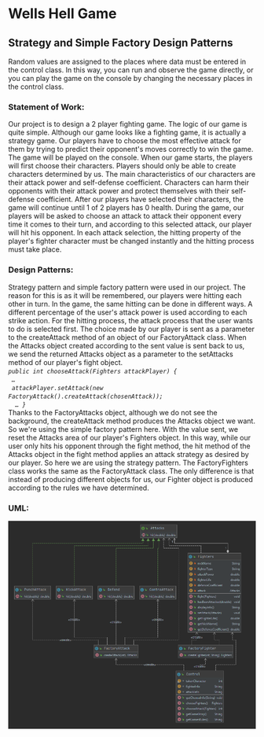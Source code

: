 # Wells Hell Game
## Strategy and Simple Factory Design Patterns
Random values are assigned to the places where data must be entered in the control class.
In this way, you can run and observe the game directly, or you can play the game on the console by changing the necessary places in the control class. <br/>
### Statement of Work:
Our project is to design a 2 player fighting game. The logic of our game is 
quite simple. Although our game looks like a fighting game, it is actually a strategy game. Our 
players have to choose the most effective attack for them by trying to predict their opponent's 
moves correctly to win the game. The game will be played on the console. When our game 
starts, the players will first choose their characters. Players should only be able to create 
characters determined by us. The main characteristics of our characters are their attack power 
and self-defense coefficient. Characters can harm their opponents with their attack power and 
protect themselves with their self-defense coefficient. After our players have selected their 
characters, the game will continue until 1 of 2 players has 0 health. During the game, our 
players will be asked to choose an attack to attack their opponent every time it comes to their 
turn, and according to this selected attack, our player will hit his opponent. In each attack 
selection, the hitting property of the player's fighter character must be changed instantly and 
the hitting process must take place. <br/>
### Design Patterns:
Strategy pattern and simple factory pattern were used in our project. The 
reason for this is as it will be remembered, our players were hitting each other in turn. In the 
game, the same hitting can be done in different ways. A different percentage of the user's 
attack power is used according to each strike action. For the hitting process, the attack process 
that the user wants to do is selected first. The choice made by our player is sent as a parameter 
to the createAttack method of an object of our FactoryAttack class. When the Attacks object 
created according to the sent value is sent back to us, we send the returned Attacks object as a 
parameter to the setAttacks method of our player's fight object. <br/>
*`public int chooseAttack(Fighters attackPlayer) { `<br/>
`  … `<br/>
`  attackPlayer.setAttack(new FactoryAttack().createAttack(chosenAttack)); `<br/> 
`  … }`* <br/>
Thanks to the FactoryAttacks object, although we do not see the background, the createAttack 
method produces the Attacks object we want. So we're using the simple factory pattern here.
With the value sent, we reset the Attacks area of our player's Fighters object. In this way, while 
our user only hits his opponent through the fight method, the hit method of the Attacks object 
in the fight method applies an attack strategy as desired by our player. So here we are using 
the strategy pattern. The FactoryFighters class works the same as the FactoryAttack class. The 
only difference is that instead of producing different objects for us, our Fighter object is 
produced according to the rules we have determined.
### UML:
![UML](https://github.com/KeremTAN/WellsHellGame/blob/master/images/Uml.png)
